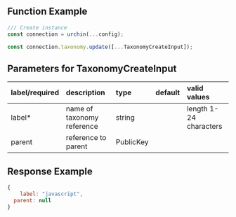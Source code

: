 ## Function Example

```javascript JavaScript
/// Create instance
const connection = urchin(...config); 

const connection.taxonomy.update([...TaxonomyCreateInput]);


```



## Parameters for TaxonomyCreateInput

| label/required | description                | type      | default | valid values           |
| :------------- | :------------------------- | :-------- | :------ | :--------------------- |
| label\*        | name of taxonomy reference | string    |         | length 1-24 characters |
| parent         | reference to parent        | PublicKey |         |                        |

## Response Example

```javascript
{
	label: "javascript",
  parent: null
}
```
